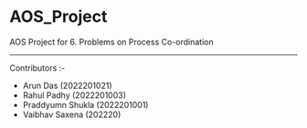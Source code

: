 # AOS_Project
AOS Project for 6. Problems on Process Co-ordination
*************************************************
Contributors :-
<br>
- Arun Das (2022201021)
- Rahul Padhy (2022201003)
- Praddyumn Shukla (2022201001)
- Vaibhav Saxena (202220)
